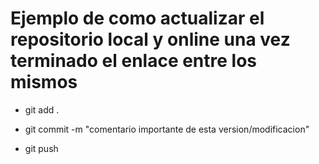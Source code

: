 # Ejemplo de como actualizar el repositorio local y online una vez terminado el enlace entre los mismos

- git add .
- git commit -m "comentario importante de esta version/modificacion"

- git push 